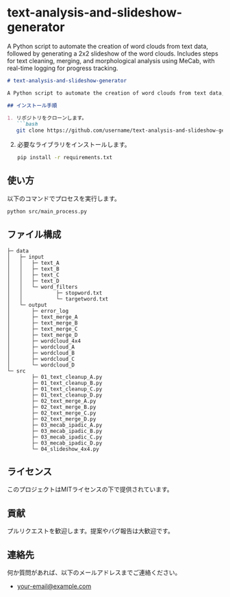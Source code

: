 # text-analysis-and-slideshow-generator
A Python script to automate the creation of word clouds from text data, followed by generating a 2x2 slideshow of the word clouds. Includes steps for text cleaning, merging, and morphological analysis using MeCab, with real-time logging for progress tracking.

```markdown
# text-analysis-and-slideshow-generator

A Python script to automate the creation of word clouds from text data, followed by generating a 2x2 slideshow of the word clouds. This project includes steps for text cleaning, merging, and morphological analysis using MeCab, with real-time logging for progress tracking.

## インストール手順

1. リポジトリをクローンします。
   ```bash
   git clone https://github.com/username/text-analysis-and-slideshow-generator.git
   ```

2. 必要なライブラリをインストールします。
   ```bash
   pip install -r requirements.txt
   ```

## 使い方

以下のコマンドでプロセスを実行します。
```bash
python src/main_process.py
```

## ファイル構成

```
├─ data
│   ├─ input
│   │   ├─ text_A
│   │   ├─ text_B
│   │   ├─ text_C
│   │   ├─ text_D
│   │   └─ word_filters
│   │           ├─ stopword.txt
│   │           └─ targetword.txt
│   └─ output
│       ├─ error_log
│       ├─ text_merge_A
│       ├─ text_merge_B
│       ├─ text_merge_C
│       ├─ text_merge_D
│       ├─ wordcloud_4x4
│       ├─ wordcloud_A
│       ├─ wordcloud_B
│       ├─ wordcloud_C
│       └─ wordcloud_D
└─ src
        ├─ 01_text_cleanup_A.py
        ├─ 01_text_cleanup_B.py
        ├─ 01_text_cleanup_C.py
        ├─ 01_text_cleanup_D.py
        ├─ 02_text_merge_A.py
        ├─ 02_text_merge_B.py
        ├─ 02_text_merge_C.py
        ├─ 02_text_merge_D.py
        ├─ 03_mecab_ipadic_A.py
        ├─ 03_mecab_ipadic_B.py
        ├─ 03_mecab_ipadic_C.py
        ├─ 03_mecab_ipadic_D.py
        └─ 04_slideshow_4x4.py
```

## ライセンス

このプロジェクトはMITライセンスの下で提供されています。

## 貢献

プルリクエストを歓迎します。提案やバグ報告は大歓迎です。

## 連絡先

何か質問があれば、以下のメールアドレスまでご連絡ください。

- [your-email@example.com](mailto:your-email@example.com)

